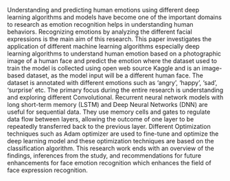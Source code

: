 Understanding and predicting human emotions using different deep learning algorithms and 
models have become one of the important domains to research as emotion recognition helps 
in understanding human behaviors. Recognizing emotions by analyzing the different facial 
expressions is the main aim of this research. This paper investigates the application of 
different machine learning algorithms especially deep learning algorithms to understand 
human emotion based on a photographic image of a human face and predict the emotion 
where the dataset used to train the model is collected using open web source Kaggle and is an 
image-based dataset, as the model input will be a different human face. The dataset is 
annotated with different emotions such as ‘angry’, ‘happy’, ‘sad’, ‘surprise’ etc. The primary 
focus during the entire research is understanding and exploring different Convolutional. 
Recurrent neural network models with long short-term memory (LSTM) and Deep Neural 
Networks (DNN) are useful for sequential data. They use memory cells and gates to regulate 
data flow between layers, allowing the outcome of one layer to be repeatedly transferred back 
to the previous layer. Different Optimization techniques such as Adam optimizer are used to 
fine-tune and optimize the deep learning model and these optimization techniques are based 
on the classification algorithm. This research work ends with an overview of the findings, 
inferences from the study, and recommendations for future enhancements for face emotion 
recognition which enhances the field of face expression recognition.
